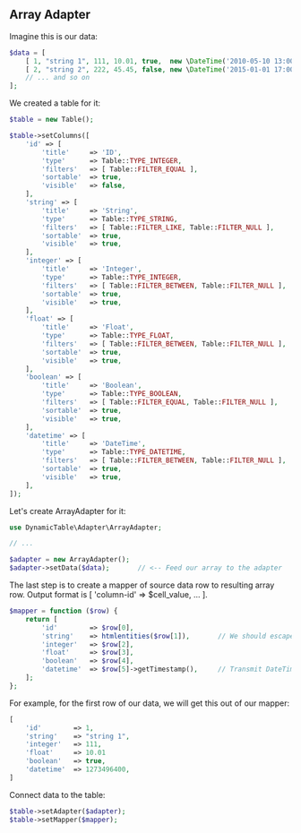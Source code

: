 Array Adapter
-------------

Imagine this is our data:

```php
$data = [
    [ 1, "string 1", 111, 10.01, true,  new \DateTime('2010-05-10 13:00:00') ],
    [ 2, "string 2", 222, 45.45, false, new \DateTime('2015-01-01 17:00:00') ],
    // ... and so on
];
```

We created a table for it:

```php
$table = new Table();

$table->setColumns([
    'id' => [
        'title'     => 'ID',
        'type'      => Table::TYPE_INTEGER,
        'filters'   => [ Table::FILTER_EQUAL ],
        'sortable'  => true,
        'visible'   => false,
    ],
    'string' => [
        'title'     => 'String',
        'type'      => Table::TYPE_STRING,
        'filters'   => [ Table::FILTER_LIKE, Table::FILTER_NULL ],
        'sortable'  => true,
        'visible'   => true,
    ],
    'integer' => [
        'title'     => 'Integer',
        'type'      => Table::TYPE_INTEGER,
        'filters'   => [ Table::FILTER_BETWEEN, Table::FILTER_NULL ],
        'sortable'  => true,
        'visible'   => true,
    ],
    'float' => [
        'title'     => 'Float',
        'type'      => Table::TYPE_FLOAT,
        'filters'   => [ Table::FILTER_BETWEEN, Table::FILTER_NULL ],
        'sortable'  => true,
        'visible'   => true,
    ],
    'boolean' => [
        'title'     => 'Boolean',
        'type'      => Table::TYPE_BOOLEAN,
        'filters'   => [ Table::FILTER_EQUAL, Table::FILTER_NULL ],
        'sortable'  => true,
        'visible'   => true,
    ],
    'datetime' => [
        'title'     => 'DateTime',
        'type'      => Table::TYPE_DATETIME,
        'filters'   => [ Table::FILTER_BETWEEN, Table::FILTER_NULL ],
        'sortable'  => true,
        'visible'   => true,
    ],
]);
```

Let's create ArrayAdapter for it:

```php
use DynamicTable\Adapter\ArrayAdapter;

// ...

$adapter = new ArrayAdapter();
$adapter->setData($data);       // <-- Feed our array to the adapter
```

The last step is to create a mapper of source data row to resulting array row. Output format is [ 'column-id' => $cell_value, ... ].

```php
$mapper = function ($row) {
    return [
        'id'        => $row[0],
        'string'    => htmlentities($row[1]),       // We should escape strings!
        'integer'   => $row[2],
        'float'     => $row[3],
        'boolean'   => $row[4],
        'datetime'  => $row[5]->getTimestamp(),     // Transmit DateTime cell as UNIX timestamp
    ];
};
```

For example, for the first row of our data, we will get this out of our mapper:

```php
[
    'id'        => 1,
    'string'    => "string 1",
    'integer'   => 111,
    'float'     => 10.01
    'boolean'   => true,
    'datetime'  => 1273496400,
]
```

Connect data to the table:

```php
$table->setAdapter($adapter);
$table->setMapper($mapper);
```
